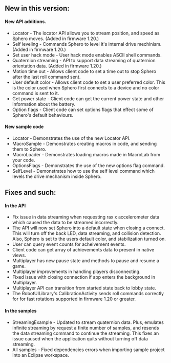 
## New in this version:

#### New API additions.
* Locator - The locator API allows you to stream position, and speed as Sphero moves. (Added in firmware 1.20.)
* Self leveling - Commands Sphero to level it's internal drive mechinism. (Added in firmware 1.20.)
* Set user hack mode - User hack mode enables ASCII shell commands.
* Quaternion streaming - API to support data streaming of quaternion orientation data. (Added in firmware 1.20.)
* Motion time out - Allows client code to set a time out to stop Sphero after the last roll command sent.
* User default color - Allows client code to set a user preferred color. This is the color used when Sphero first connects to a device and no color command is sent to it.
* Get power state - Client code can get the current power state and other information about the battery.
* Option flags - Client code can set options flags that effect some of Sphero's default behaviours.

#### New sample code

* Locator - Demonstrates the use of the new Locator API.
* MacroSample - Demonstrates creating macros in code, and sending them to Sphero.
* MacroLoader - Demonstrates loading macros made in MacroLab from your code.
* OptionsFlags - Demonstrates the use of the new options flag command.
* SelfLevel - Demonstrates how to use the self level command which levels the drive mechanism inside Sphero.



## Fixes and such:

#### In the API

- Fix issue in data streaming when requesting rax x accelerometer data which caused the data to be streamed incorrectly.
- The API will now set Sphero into a default state when closing a connect. This will turn off the back LED, data streaming, and collision detection. Also, Sphero is set to the users default color, and stabilization turned on.
- User can query event counts for acheivement events.
- Client code can get array of achievements data to present in native views.
- Multiplayer has new pause state and methods to pause and resume a game.
- Multiplayer improvements in handling players disconnecting.
- Fixed issue with closing connection if app enters the background in Multiplayer.
- Multiplayer API can transition from started state back to lobby state.
- The RobotUILibrary's CalibrationActivity sends roll commands correctly for for fast rotations supported in firmware 1.20 or greater.

#### In the samples

- StreamingExample - Updated to stream quaternion data. Plus, emulates infinite streaming by request a finite number of samples, and resends the data streaming command to continue the streaming. This fixes an issue caused when the application quits without turning off data streaming.
- All samples - Fixed dependencies errors when importing sample project into an Eclipse workspace.



